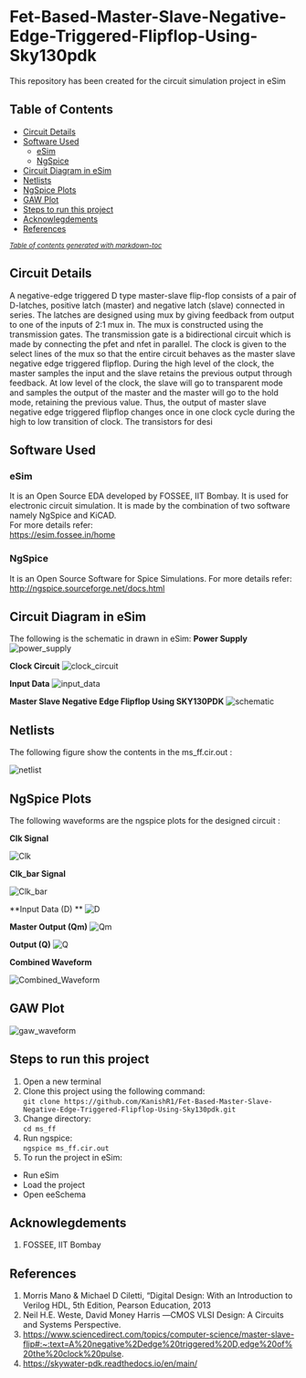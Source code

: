 # Fet-Based-Master-Slave-Negative-Edge-Triggered-Flipflop-Using-Sky130pdk
This repository has been created for the circuit simulation project in eSim

## Table of Contents
- [Circuit Details](#circuit-details)
- [Software Used](#software-used)
  * [eSim](#esim)
  * [NgSpice](#ngspice)
- [Circuit Diagram in eSim](#circuit-diagram-in-esim)
- [Netlists](#netlists)
- [NgSpice Plots](#ngspice-plots)
- [GAW Plot](#gaw-plot)
- [Steps to run this project](#steps-to-run-this-project)
- [Acknowlegdements](#acknowlegdements)
- [References](#references)

<small><i><a href='http://ecotrust-canada.github.io/markdown-toc/'>Table of contents generated with markdown-toc</a></i></small>

## Circuit Details
A negative-edge triggered D type master-slave flip-flop consists of a pair of D-latches, positive latch (master) and negative latch (slave) connected in series. The latches are designed using mux by giving feedback from output to one of the inputs of 2:1 mux in. The mux is constructed using the transmission gates. The transmission gate is a bidirectional circuit which is made by connecting the pfet and nfet in parallel. The clock is given to the select lines of the mux so that the entire circuit behaves as the master slave negative edge triggered flipflop. During the high level of the clock, the master samples the input and the slave retains the previous output through feedback. At low level of the clock, the slave will go to transparent mode and samples the output of the master and the master will go to the hold mode, retaining the previous value. Thus, the output of master slave negative edge triggered flipflop changes once in one clock cycle during the high to low transition of clock. The transistors for desi

## Software Used
### eSim
It is an Open Source EDA developed by FOSSEE, IIT Bombay. It is used for electronic circuit simulation. It is made by the combination of two software namely NgSpice and KiCAD.
</br>
For more details refer:
</br>
https://esim.fossee.in/home

### NgSpice
It is an Open Source Software for Spice Simulations. For more details refer:
</br>
http://ngspice.sourceforge.net/docs.html

## Circuit Diagram in eSim
The following is the schematic in drawn in eSim:
**Power Supply**
![power_supply](https://github.com/KanishR1/Fet-Based-Master-Slave-Negative-Edge-Triggered-Flipflop-Using-Sky130pdk/blob/main/schematic/power_supply.png)

**Clock Circuit**
![clock_circuit](https://github.com/KanishR1/Fet-Based-Master-Slave-Negative-Edge-Triggered-Flipflop-Using-Sky130pdk/blob/main/schematic/clock_circuit.png)

**Input Data**
![input_data](https://github.com/KanishR1/Fet-Based-Master-Slave-Negative-Edge-Triggered-Flipflop-Using-Sky130pdk/blob/main/schematic/input_data.png)

**Master Slave Negative Edge Flipflop Using SKY130PDK**
![schematic](https://github.com/KanishR1/Fet-Based-Master-Slave-Negative-Edge-Triggered-Flipflop-Using-Sky130pdk/blob/main/schematic/schematic.png)




## Netlists
The following figure show the contents in the ms_ff.cir.out : 

![netlist](https://github.com/KanishR1/Fet-Based-Master-Slave-Negative-Edge-Triggered-Flipflop-Using-Sky130pdk/blob/main/outputs/netlist.png)</br>


## NgSpice Plots

The following waveforms are the ngspice plots for the designed circuit :

**Clk Signal**

![Clk](https://github.com/KanishR1/Fet-Based-Master-Slave-Negative-Edge-Triggered-Flipflop-Using-Sky130pdk/blob/main/outputs/Clk.png)

**Clk_bar Signal**

![Clk_bar](https://github.com/KanishR1/Fet-Based-Master-Slave-Negative-Edge-Triggered-Flipflop-Using-Sky130pdk/blob/main/outputs/Clk_bar.png)

**Input Data (D) **
![D](https://github.com/KanishR1/Fet-Based-Master-Slave-Negative-Edge-Triggered-Flipflop-Using-Sky130pdk/blob/main/outputs/D.png)

**Master Output (Qm)**
![Qm](https://github.com/KanishR1/Fet-Based-Master-Slave-Negative-Edge-Triggered-Flipflop-Using-Sky130pdk/blob/main/outputs/Qm.png)

**Output (Q)**
![Q](https://github.com/KanishR1/Fet-Based-Master-Slave-Negative-Edge-Triggered-Flipflop-Using-Sky130pdk/blob/main/outputs/Q.png)


**Combined Waveform** </br>

![Combined_Waveform](https://github.com/KanishR1/Fet-Based-Master-Slave-Negative-Edge-Triggered-Flipflop-Using-Sky130pdk/blob/main/outputs/Combined_Waveform.png)

## GAW Plot

![gaw_waveform](https://github.com/KanishR1/Fet-Based-Master-Slave-Negative-Edge-Triggered-Flipflop-Using-Sky130pdk/blob/main/outputs/gaw_waveform.png)

## Steps to run this project
1. Open a new terminal
2. Clone this project using the following command:</br>
```git clone https://github.com/KanishR1/Fet-Based-Master-Slave-Negative-Edge-Triggered-Flipflop-Using-Sky130pdk.git ```</br>
3. Change directory:</br>
```cd ms_ff ```</br>
4. Run ngspice:</br>
```ngspice ms_ff.cir.out```</br>
5. To run the project in eSim:

  - Run eSim</br>
  - Load the project</br>
  - Open eeSchema</br>

## Acknowlegdements
1. FOSSEE, IIT Bombay

## References
1. Morris Mano & Michael D Ciletti, “Digital Design: With an Introduction to Verilog HDL, 5th Edition, Pearson Education, 2013
2. Neil H.E. Weste, David Money Harris ―CMOS VLSI Design: A Circuits and Systems Perspective.
3. https://www.sciencedirect.com/topics/computer-science/master-slave-flip#:~:text=A%20negative%2Dedge%20triggered%20D,edge%20of%20the%20clock%20pulse.
4. https://skywater-pdk.readthedocs.io/en/main/

